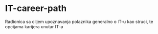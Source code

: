# IT-career-path
Radionica sa ciljem upoznavanja polaznika generalno o IT-u kao struci, te opcijama karijera unutar IT-a
